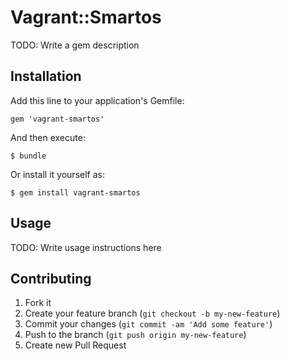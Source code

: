 # Vagrant::Smartos

TODO: Write a gem description

## Installation

Add this line to your application's Gemfile:

    gem 'vagrant-smartos'

And then execute:

    $ bundle

Or install it yourself as:

    $ gem install vagrant-smartos

## Usage

TODO: Write usage instructions here

## Contributing

1. Fork it
2. Create your feature branch (`git checkout -b my-new-feature`)
3. Commit your changes (`git commit -am 'Add some feature'`)
4. Push to the branch (`git push origin my-new-feature`)
5. Create new Pull Request

